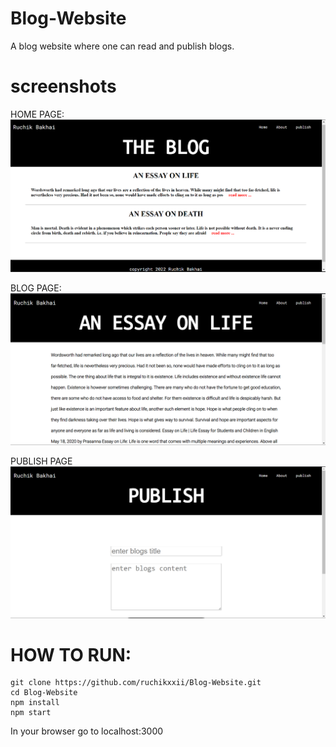 # Blog-Website
A blog website where one can read and publish blogs.

# screenshots
HOME PAGE:
![home-page](https://github.com/ruchikxxii/Blog-Website/blob/master/screenshots/home-page.png?raw=true)

BLOG PAGE:
![blog-page](https://github.com/ruchikxxii/Blog-Website/blob/master/screenshots/blog-page.png?raw=true)

PUBLISH PAGE
![publish-page](https://github.com/ruchikxxii/Blog-Website/blob/master/screenshots/publish-page.png?raw=true)

# HOW TO RUN:

```
git clone https://github.com/ruchikxxii/Blog-Website.git
cd Blog-Website
npm install
npm start
```  
In your browser go to localhost:3000
